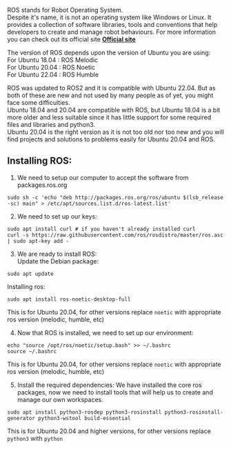 ROS stands for Robot Operating System.  
Despite it's name, it is not an operating system like Windows or Linux. It provides a collection of software libraries, tools and conventions that help developers to create and manage robot behaviours.
For more information you can check out its official site __[Official site](http://wiki.ros.org/noetic)__  

The version of ROS depends upon the version of Ubuntu you are using:  
    For Ubuntu 18.04 : ROS Melodic  
    For Ubuntu 20.04 : ROS Noetic  
    For Ubuntu 22.04 : ROS Humble  

ROS was updated to ROS2 and it is compatible with Ubuntu 22.04. But as both of these are new and not used by many people as of yet, you might face some difficulties.  
Ubuntu 18.04 and 20.04 are compatible with ROS, but Ubuntu 18.04 is a bit more older and less suitable since it has little support for some required files and libraries and python3.  
Ubuntu 20.04 is the right version as it is not too old nor too new and you will find projects and solutions to problems easily for Ubuntu 20.04 and ROS.

## Installing ROS:

1. We need to setup our computer to accept the software from packages.ros.org
```
sudo sh -c 'echo "deb http://packages.ros.org/ros/ubuntu $(lsb_release -sc) main" > /etc/apt/sources.list.d/ros-latest.list'
```

2. We need to set up our keys:
```
sudo apt install curl # if you haven't already installed curl
curl -s https://raw.githubusercontent.com/ros/rosdistro/master/ros.asc | sudo apt-key add -
```
  
3. We are ready to install ROS:  
Update the Debian package:
```
sudo apt update
```
Installing ros:
```
sudo apt install ros-noetic-desktop-full
```
This is for Ubuntu 20.04, for other versions replace ```noetic``` with appropriate ros version (melodic, humble, etc)  
   
4. Now that ROS is installed, we need to set up our environment:
```
echo "source /opt/ros/noetic/setup.bash" >> ~/.bashrc
source ~/.bashrc
```  
This is for Ubuntu 20.04, for other versions replace ```noetic``` with appropriate ros version (melodic, humble, etc)  

5. Install the required dependencies:
We have installed the core ros packages, now we need to install tools that will help us to create and manage our own workspaces.
```
sudo apt install python3-rosdep python3-rosinstall python3-rosinstall-generator python3-wstool build-essential
```
This is for Ubuntu 20.04 and higher versions, for other versions replace ```python3``` with ```python```
